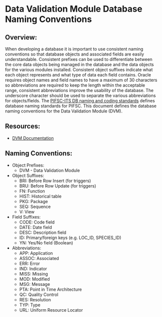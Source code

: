 
# Data Validation Module Database Naming Conventions
## Overview:
When developing a database it is important to use consistent naming conventions so that database objects and associated fields are easily understandable.  Consistent prefixes can be used to differentiate between the core data objects being managed in the database and the data objects for the various modules installed.  Consistent object suffixes indicate what each object represents and what type of data each field contains.  Oracle requires object names and field names to have a maximum of 30 characters so abbreviations are required to keep the length within the acceptable range, consistent abbreviations improve the usability of the database.  The underscore character should be used to separate the various abbreviations for objects/fields.  The [PIFSC-ITS DB naming and coding standards](https://drive.google.com/file/d/1fcKwGN0aYNKAI1y7E7DGkh0FiIPUJase/view?usp=sharing) defines database naming standards for PIFSC.  This document defines the database naming conventions for the Data Validation Module (DVM).
## Resources:
- [DVM Documentation](./Data%20Validation%20Module%20Documentation.MD)
## Naming Conventions:
- Object Prefixes:
	- DVM - Data Validation Module
- Object Suffixes:
	- BRI: Before Row Insert (for triggers)
	- BRU: Before Row Update (for triggers)
	- FN: Function
	- HIST: Historical table
	- PKG: Package
	- SEQ: Sequence
	- V: View
- Field Suffixes:
	- CODE: Code field
	- DATE: Date field
	- DESC: Description field
	- ID: Primary/foreign keys (e.g. LOC_ID, SPECIES_ID)
	- YN: Yes/No field (Boolean)
- Abbreviations:
	- APP: Application
	- ASSOC: Associated
	- ERR: Error
	- IND: Indicator
	- MISS: Missing
	- MOD: Modified
	- MSG: Message
	- PTA: Point in Time Architecture
	- QC: Quality Control
	- RES: Resolution
	- TYP: Type
	- URL: Uniform Resource Locator
